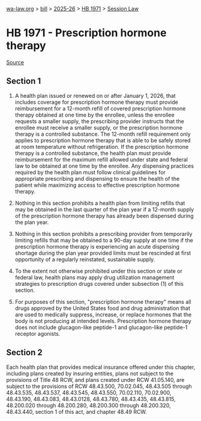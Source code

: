 [wa-law.org](/) > [bill](/bill/) > [2025-26](/bill/2025-26/) > [HB 1971](/bill/2025-26/hb/1971/) > [Session Law](/bill/2025-26/hb/1971/S.SL/)

# HB 1971 - Prescription hormone therapy

[Source](http://lawfilesext.leg.wa.gov/biennium/2025-26/Pdf/Bills/Session%20Laws/House/1971-S.SL.pdf)

## Section 1
1. A health plan issued or renewed on or after January 1, 2026, that includes coverage for prescription hormone therapy must provide reimbursement for a 12-month refill of covered prescription hormone therapy obtained at one time by the enrollee, unless the enrollee requests a smaller supply, the prescribing provider instructs that the enrollee must receive a smaller supply, or the prescription hormone therapy is a controlled substance. The 12-month refill requirement only applies to prescription hormone therapy that is able to be safely stored at room temperature without refrigeration. If the prescription hormone therapy is a controlled substance, the health plan must provide reimbursement for the maximum refill allowed under state and federal law to be obtained at one time by the enrollee. Any dispensing practices required by the health plan must follow clinical guidelines for appropriate prescribing and dispensing to ensure the health of the patient while maximizing access to effective prescription hormone therapy.

2. Nothing in this section prohibits a health plan from limiting refills that may be obtained in the last quarter of the plan year if a 12-month supply of the prescription hormone therapy has already been dispensed during the plan year.

3. Nothing in this section prohibits a prescribing provider from temporarily limiting refills that may be obtained to a 90-day supply at one time if the prescription hormone therapy is experiencing an acute dispensing shortage during the plan year provided limits must be rescinded at first opportunity of a regularly reinstated, sustainable supply.

4. To the extent not otherwise prohibited under this section or state or federal law, health plans may apply drug utilization management strategies to prescription drugs covered under subsection (1) of this section.

5. For purposes of this section, "prescription hormone therapy" means all drugs approved by the United States food and drug administration that are used to medically suppress, increase, or replace hormones that the body is not producing at intended levels. Prescription hormone therapy does not include glucagon-like peptide-1 and glucagon-like peptide-1 receptor agonists.

## Section 2
Each health plan that provides medical insurance offered under this chapter, including plans created by insuring entities, plans not subject to the provisions of Title 48 RCW, and plans created under RCW 41.05.140, are subject to the provisions of RCW 48.43.500, 70.02.045, 48.43.505 through 48.43.535, 48.43.537, 48.43.545, 48.43.550, 70.02.110, 70.02.900, 48.43.190, 48.43.083, 48.43.0128, 48.43.780, 48.43.435, 48.43.815, 48.200.020 through 48.200.280, 48.200.300 through 48.200.320, 48.43.440, section 1 of this act, and chapter 48.49 RCW.
